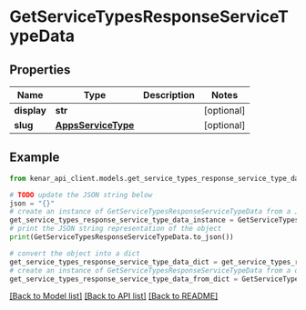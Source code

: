 # GetServiceTypesResponseServiceTypeData


## Properties

Name | Type | Description | Notes
------------ | ------------- | ------------- | -------------
**display** | **str** |  | [optional] 
**slug** | [**AppsServiceType**](AppsServiceType.md) |  | [optional] 

## Example

```python
from kenar_api_client.models.get_service_types_response_service_type_data import GetServiceTypesResponseServiceTypeData

# TODO update the JSON string below
json = "{}"
# create an instance of GetServiceTypesResponseServiceTypeData from a JSON string
get_service_types_response_service_type_data_instance = GetServiceTypesResponseServiceTypeData.from_json(json)
# print the JSON string representation of the object
print(GetServiceTypesResponseServiceTypeData.to_json())

# convert the object into a dict
get_service_types_response_service_type_data_dict = get_service_types_response_service_type_data_instance.to_dict()
# create an instance of GetServiceTypesResponseServiceTypeData from a dict
get_service_types_response_service_type_data_from_dict = GetServiceTypesResponseServiceTypeData.from_dict(get_service_types_response_service_type_data_dict)
```
[[Back to Model list]](../README.md#documentation-for-models) [[Back to API list]](../README.md#documentation-for-api-endpoints) [[Back to README]](../README.md)



